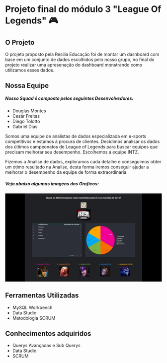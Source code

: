 # Projeto final do módulo 3 "League Of Legends" 🎮

<h2 id="oprojeto">O Projeto</h2>
  <p>O projeto proposto pela Resilia Educação foi de montar um dashboard com base em um conjunto de dados escolhidos pelo nosso grupo, no final do projeto realizar uma apresenação do dashboard monstrando como utilizamos esses dados.</p>
  
  <h2 id="nossaequipe"> Nossa Equipe </h2>
   <h5>Nosso Squad é composto pelos seguintes Desenvolvedores:</h5>
  <ul>
  <li>Douglas Montes</li>
  <li> Cesár Freitas</li>
  <li>Diego Tolotto </li>
  <li>Gabriel Dias</li>
 </ul>
  <p> Somos uma equipe de analistas de dados especializada em e-sports competitivos e estamos à procura de clientes. Decidimos analisar os dados dos últimos campeonatos de League of Legends para buscar equipes que precisam melhorar seu desempenho. Escolhemos a equipe INTZ.</p>
  <p> Fizemos a Analise de dados, exploramos cada detalhe e conseguimos obter um otimo resultado na Analise, desta forma iremos conseguir ajudar a melhorar o desempenho da equipe de forma extraordinaria.</p>
  <h5> Veja abaixo algumas imagens dos Graficos: </h5>
  <img src="./img/grafico1.jpg"
     alt="Grafico 1">
  
 <h2 id="ferramentas"> Ferramentas Utilizadas </h2>
 <ul>
  <li>MySQL Workbench</li>
  <li>Data Studio </li>
  <li>Metodologia SCRUM</li>
 </ul>
  <h2 id="conhecimentos">Conhecimentos adquiridos</h2>
  <ul>
  <li> Querys Avançadas e Sub Querys</li>
  <li>Data Studio</li>
  <li>SCRUM</li>
 </ul>
  

